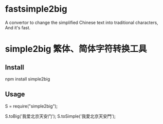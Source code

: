 # fastsimple2big
A convertor to change the simplified Chinese  text into traditional characters, And it's fast.
# simple2big 繁体、简体字符转换工具

## Install

npm install simple2big
## Usage

S = require("simple2big");

S.toBig('我爱北京天安门');
S.toSimple('我愛北京天安門');
